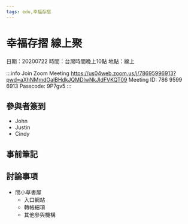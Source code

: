 ```yaml
---
tags: edu,幸福存摺
---
```


# 幸福存摺 線上聚

日期：20200722
時間：台灣時間晚上10點
地點：線上

:::info
Join Zoom Meeting
https://us04web.zoom.us/j/78695996913?pwd=aXhNMmdOalBHdkJQMDIwNkJldFVKQT09
Meeting ID: 786 9599 6913
Passcode: 9P7gv5
:::

## 參與者簽到

- John
- Justin
- Cindy

## 事前筆記

## 討論事項

- 問小草書屋
    - 入口網站
    - 轉帳細項
    - 其他參與機構 